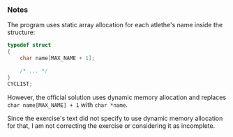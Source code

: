 ### Notes
The program uses static array allocation for each atlethe's name inside the structure:

``` C
typedef struct
{
    char name[MAX_NAME + 1];

    /* ... */
}
CYCLIST;
```

However, the official solution uses dynamic memory allocation and replaces `char name[MAX_NAME] + 1` with `char *name`.

Since the exercise's text did not specify to use dynamic memory allocation for that, I am not correcting the exercise or considering it as incomplete.